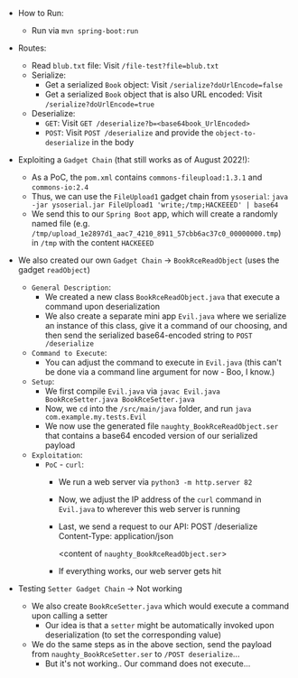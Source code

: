 * How to Run:
  - Run via `mvn spring-boot:run`

* Routes:
  - Read `blub.txt` file: Visit `/file-test?file=blub.txt`
  - Serialize:
    - Get a serialized `Book` object: Visit `/serialize?doUrlEncode=false`
    - Get a serialized `Book` object that is also URL encoded: Visit `/serialize?doUrlEncode=true`
  - Deserialize:
    - `GET`: Visit `GET /deserialize?b=<base64book_UrlEncoded>`
    - `POST`: Visit `POST /deserialize` and provide the `object-to-deserialize` in the body

* Exploiting a `Gadget Chain` (that still works as of August 2022!):
  - As a PoC, the `pom.xml` contains `commons-fileupload:1.3.1` and `commons-io:2.4`
  - Thus, we can use the `FileUpload1` gadget chain from `ysoserial`: `java -jar ysoserial.jar FileUpload1 'write;/tmp;HACKEEED' | base64`
  - We send this to our `Spring Boot` app, which will create a randomly named file (e.g. `/tmp/upload_1e2897d1_aac7_4210_8911_57cbb6ac37c0_00000000.tmp`) in `/tmp` with the content `HACKEEED`

* We also created our own `Gadget Chain` -> `BookRceReadObject` (uses the gadget `readObject`)
  * `General Description`:
    - We created a new class `BookRceReadObject.java` that execute a command upon deserialization
    - We also create a separate mini app `Evil.java` where we serialize an instance of this class, give it a command of our choosing, and then send the serialized base64-encoded string to `POST /deserialize`
  * `Command to Execute`:
    - You can adjust the command to execute in `Evil.java` (this can't be done via a command line argument for now - Boo, I know.)
  * `Setup`:
    - We first compile `Evil.java` via `javac Evil.java BookRceSetter.java BookRceSetter.java`
    - Now, we `cd` into the `/src/main/java` folder, and run `java com.example.my.tests.Evil`
    - We now use the generated file `naughty_BookRceReadObject.ser` that contains a base64 encoded version of our serialized payload
  * `Exploitation`:
    - `PoC` - `curl`:
      - We run a web server via `python3 -m http.server 82`
      - Now, we adjust the IP address of the `curl` command in `Evil.java` to wherever this web server is running
      - Last, we send a request to our API:
        POST /deserialize
        Content-Type: application/json

        <content of `naughty_BookRceReadObject.ser`>
      - If everything works, our web server gets hit

* Testing `Setter Gadget Chain` -> Not working
  - We also create `BookRceSetter.java` which would execute a command upon calling a setter
    - Our idea is that a `setter` might be automatically invoked upon deserialization (to set the corresponding value)
  - We do the same steps as in the above section, send the payload from `naughty_BookRceSetter.ser` to `/POST deserialize`...
    - But it's not working.. Our command does not execute...
  